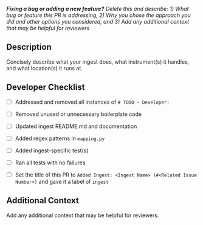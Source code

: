 
***Fixing a bug or adding a new feature?*** *Delete this and describe: 1) What bug or
feature this PR is addressing, 2) Why you chose the approach you did and other options
you considered, and 3) Add any additional context that may be helpful for reviewers*

## Description

Concisely describe what your ingest does, what instrument(s) it handles, and what
location(s) it runs at.

## Developer Checklist

* [ ] Addressed and removed all instances of `# TODO – Developer:`
* [ ] Removed unused or unnecessary boilerplate code
* [ ] Updated ingest README.md and documentation
* [ ] Added regex patterns in `mapping.py`
* [ ] Added ingest-specific test(s)
* [ ] Ran all tests with no failures
* [ ] Set the title of this PR to `Added Ingest: <Ingest Name> (#<Related Issue Number>)` and gave it a label of `ingest`


## Additional Context

Add any additional context that may be helpful for reviewers.
